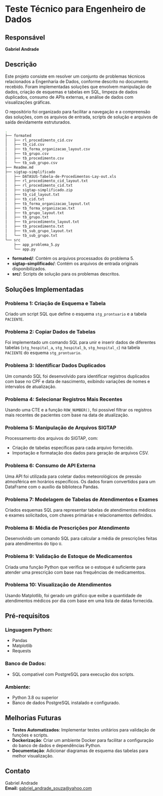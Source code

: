 
# Teste Técnico para Engenheiro de Dados

## Responsável
**Gabriel Andrade**

## Descrição
Este projeto consiste em resolver um conjunto de problemas técnicos relacionados a Engenharia de Dados, conforme descrito no documento recebido. Foram implementadas soluções que envolvem manipulação de dados, criação de esquemas e tabelas em SQL, limpeza de dados duplicados, consumo de APIs externas, e análise de dados com visualizações gráficas.

O repositório foi organizado para facilitar a navegação e a compreensão das soluções, com os arquivos de entrada, scripts de solução e arquivos de saída devidamente estruturados.

```bash
.
├── formated
│   ├── rl_procedimento_cid.csv
│   ├── tb_cid.csv
│   ├── tb_forma_organizacao_layout.csv
│   ├── tb_grupo.csv
│   ├── tb_procedimento.csv
│   └── tb_sub_grupo.csv
├── Readme.md
├── sigtap-simplificado
│   ├── DATASUS-Tabela-de-Procedimentos-Lay-out.xls
│   ├── rl_procedimento_cid_layout.txt
│   ├── rl_procedimento_cid.txt
│   ├── sigtap-simplificado.zip
│   ├── tb_cid_layout.txt
│   ├── tb_cid.txt
│   ├── tb_forma_organizacao_layout.txt
│   ├── tb_forma_organizacao.txt
│   ├── tb_grupo_layout.txt
│   ├── tb_grupo.txt
│   ├── tb_procedimento_layout.txt
│   ├── tb_procedimento.txt
│   ├── tb_sub_grupo_layout.txt
│   └── tb_sub_grupo.txt
└── src
    ├── app_problema_5.py
    └── app.py
```

- **formated/**: Contém os arquivos processados do problema 5.
- **sigtap-simplificado/**: Contém os arquivos de entrada originais disponibilizados.
- **src/**: Scripts de solução para os problemas descritos.

## Soluções Implementadas

### Problema 1: Criação de Esquema e Tabela
Criado um script SQL que define o esquema `stg_prontuario` e a tabela `PACIENTE`.

### Problema 2: Copiar Dados de Tabelas
Foi implementado um comando SQL para unir e inserir dados de diferentes tabelas (`stg_hospital_a`, `stg_hospital_b`, `stg_hospital_c`) na tabela `PACIENTE` do esquema `stg_prontuario`.

### Problema 3: Identificar Dados Duplicados
Um comando SQL foi desenvolvido para identificar registros duplicados com base no CPF e data de nascimento, exibindo variações de nomes e intervalos de atualização.

### Problema 4: Selecionar Registros Mais Recentes
Usando uma CTE e a função `ROW_NUMBER()`, foi possível filtrar os registros mais recentes de pacientes com base na data de atualização.

### Problema 5: Manipulação de Arquivos SIGTAP
Processamento dos arquivos do SIGTAP, com:
- Criação de tabelas específicas para cada arquivo fornecido.
- Importação e formatação dos dados para geração de arquivos CSV.

### Problema 6: Consumo de API Externa
Uma API foi utilizada para coletar dados meteorológicos de pressão atmosférica em horários específicos. Os dados foram convertidos para um DataFrame com o auxílio da biblioteca Pandas.

### Problema 7: Modelagem de Tabelas de Atendimentos e Exames
Criados esquemas SQL para representar tabelas de atendimentos médicos e exames solicitados, com chaves primárias e relacionamentos definidos.

### Problema 8: Média de Prescrições por Atendimento
Desenvolvido um comando SQL para calcular a média de prescrições feitas para atendimentos do tipo `U`.

### Problema 9: Validação de Estoque de Medicamentos
Criada uma função Python que verifica se o estoque é suficiente para atender uma prescrição com base nas frequências de medicamentos.

### Problema 10: Visualização de Atendimentos
Usando Matplotlib, foi gerado um gráfico que exibe a quantidade de atendimentos médicos por dia com base em uma lista de datas fornecida.

## Pré-requisitos

### Linguagem Python:
- Pandas
- Matplotlib
- Requests

### Banco de Dados:
- SQL compatível com PostgreSQL para execução dos scripts.

### Ambiente:
- Python 3.8 ou superior
- Banco de dados PostgreSQL instalado e configurado.

## Melhorias Futuras
- **Testes Automatizados**: Implementar testes unitários para validação de funções e scripts.
- **Dockerização**: Criar um ambiente Docker para facilitar a configuração do banco de dados e dependências Python.
- **Documentação**: Adicionar diagramas de esquema das tabelas para melhor visualização.

## Contato
Gabriel Andrade  
**Email:** gabriel_andrade_souza@yahoo.com
